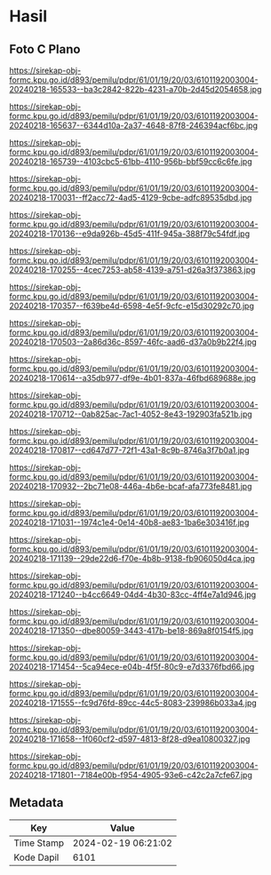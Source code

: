 # Hasil

## Foto C Plano

https://sirekap-obj-formc.kpu.go.id/d893/pemilu/pdpr/61/01/19/20/03/6101192003004-20240218-165533--ba3c2842-822b-4231-a70b-2d45d2054658.jpg

https://sirekap-obj-formc.kpu.go.id/d893/pemilu/pdpr/61/01/19/20/03/6101192003004-20240218-165637--6344d10a-2a37-4648-87f8-246394acf6bc.jpg

https://sirekap-obj-formc.kpu.go.id/d893/pemilu/pdpr/61/01/19/20/03/6101192003004-20240218-165739--4103cbc5-61bb-4110-956b-bbf59cc6c6fe.jpg

https://sirekap-obj-formc.kpu.go.id/d893/pemilu/pdpr/61/01/19/20/03/6101192003004-20240218-170031--ff2acc72-4ad5-4129-9cbe-adfc89535dbd.jpg

https://sirekap-obj-formc.kpu.go.id/d893/pemilu/pdpr/61/01/19/20/03/6101192003004-20240218-170136--e9da926b-45d5-411f-945a-388f79c54fdf.jpg

https://sirekap-obj-formc.kpu.go.id/d893/pemilu/pdpr/61/01/19/20/03/6101192003004-20240218-170255--4cec7253-ab58-4139-a751-d26a3f373863.jpg

https://sirekap-obj-formc.kpu.go.id/d893/pemilu/pdpr/61/01/19/20/03/6101192003004-20240218-170357--f639be4d-6598-4e5f-9cfc-e15d30292c70.jpg

https://sirekap-obj-formc.kpu.go.id/d893/pemilu/pdpr/61/01/19/20/03/6101192003004-20240218-170503--2a86d36c-8597-46fc-aad6-d37a0b9b22f4.jpg

https://sirekap-obj-formc.kpu.go.id/d893/pemilu/pdpr/61/01/19/20/03/6101192003004-20240218-170614--a35db977-df9e-4b01-837a-46fbd689688e.jpg

https://sirekap-obj-formc.kpu.go.id/d893/pemilu/pdpr/61/01/19/20/03/6101192003004-20240218-170712--0ab825ac-7ac1-4052-8e43-192903fa521b.jpg

https://sirekap-obj-formc.kpu.go.id/d893/pemilu/pdpr/61/01/19/20/03/6101192003004-20240218-170817--cd647d77-72f1-43a1-8c9b-8746a3f7b0a1.jpg

https://sirekap-obj-formc.kpu.go.id/d893/pemilu/pdpr/61/01/19/20/03/6101192003004-20240218-170932--2bc71e08-446a-4b6e-bcaf-afa773fe8481.jpg

https://sirekap-obj-formc.kpu.go.id/d893/pemilu/pdpr/61/01/19/20/03/6101192003004-20240218-171031--1974c1e4-0e14-40b8-ae83-1ba6e303416f.jpg

https://sirekap-obj-formc.kpu.go.id/d893/pemilu/pdpr/61/01/19/20/03/6101192003004-20240218-171139--29de22d6-f70e-4b8b-9138-fb906050d4ca.jpg

https://sirekap-obj-formc.kpu.go.id/d893/pemilu/pdpr/61/01/19/20/03/6101192003004-20240218-171240--b4cc6649-04d4-4b30-83cc-4ff4e7a1d946.jpg

https://sirekap-obj-formc.kpu.go.id/d893/pemilu/pdpr/61/01/19/20/03/6101192003004-20240218-171350--dbe80059-3443-417b-be18-869a8f0154f5.jpg

https://sirekap-obj-formc.kpu.go.id/d893/pemilu/pdpr/61/01/19/20/03/6101192003004-20240218-171454--5ca94ece-e04b-4f5f-80c9-e7d3376fbd66.jpg

https://sirekap-obj-formc.kpu.go.id/d893/pemilu/pdpr/61/01/19/20/03/6101192003004-20240218-171555--fc9d76fd-89cc-44c5-8083-239986b033a4.jpg

https://sirekap-obj-formc.kpu.go.id/d893/pemilu/pdpr/61/01/19/20/03/6101192003004-20240218-171658--1f060cf2-d597-4813-8f28-d9ea10800327.jpg

https://sirekap-obj-formc.kpu.go.id/d893/pemilu/pdpr/61/01/19/20/03/6101192003004-20240218-171801--7184e00b-f954-4905-93e6-c42c2a7cfe67.jpg


## Metadata

| Key        | Value               |
| ---------- | ------------------- |
| Time Stamp | 2024-02-19 06:21:02 |
| Kode Dapil | 6101                |



